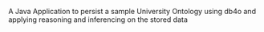 A Java Application to persist a sample University Ontology using db4o and applying reasoning and inferencing on the stored data
